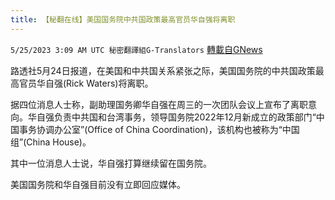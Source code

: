 ```yaml
---
title: 【秘翻在线】美国国务院中共国政策最高官员华自强将离职
---
```

`5/25/2023 3:09 AM UTC 秘密翻譯組G-Translators` [轉載自GNews](https://gnews.org/articles/1329122)

路透社5月24日报道，在美国和中共国关系紧张之际，美国国务院的中共国政策最高官员华自强(Rick Waters)将离职。

据四位消息人士称，副助理国务卿华自强在周三的一次团队会议上宣布了离职意向。华自强负责中共国和台湾事务，领导国务院2022年12月新成立的政策部门“中国事务协调办公室”(Office of China Coordination)，该机构也被称为“中国组”(China House)。

其中一位消息人士说，华自强打算继续留在国务院。

美国国务院和华自强目前没有立即回应媒体。

